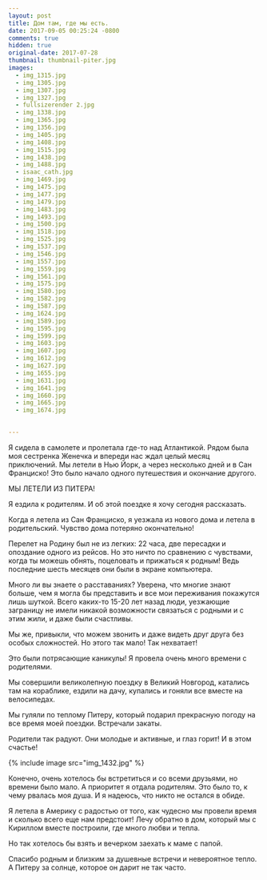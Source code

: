 ```yaml
---
layout: post
title: Дом там, где мы есть.
date: 2017-09-05 00:25:24 -0800
comments: true
hidden: true
original-date: 2017-07-28
thumbnail: thumbnail-piter.jpg
images:
  - img_1315.jpg
  - img_1305.jpg
  - img_1307.jpg
  - img_1327.jpg
  - fullsizerender 2.jpg
  - img_1338.jpg
  - img_1365.jpg
  - img_1356.jpg
  - img_1405.jpg
  - img_1408.jpg
  - img_1515.jpg
  - img_1438.jpg
  - img_1488.jpg
  - isaac_cath.jpg
  - img_1469.jpg
  - img_1475.jpg
  - img_1477.jpg
  - img_1479.jpg
  - img_1483.jpg
  - img_1493.jpg
  - img_1500.jpg
  - img_1518.jpg
  - img_1525.jpg
  - img_1537.jpg
  - img_1546.jpg
  - img_1557.jpg
  - img_1559.jpg
  - img_1561.jpg
  - img_1575.jpg
  - img_1580.jpg
  - img_1582.jpg
  - img_1587.jpg
  - img_1624.jpg
  - img_1589.jpg
  - img_1595.jpg
  - img_1599.jpg
  - img_1603.jpg
  - img_1607.jpg
  - img_1612.jpg
  - img_1627.jpg
  - img_1655.jpg
  - img_1631.jpg
  - img_1641.jpg
  - img_1660.jpg
  - img_1665.jpg
  - img_1674.jpg

   
---
```


Я сидела в самолете и пролетала где-то над Атлантикой. Рядом была моя сестренка Женечка и впереди нас ждал целый месяц приключений. Мы летели в Нью Йорк, а через несколько дней и в Сан Франциско! Это было начало одного путешествия и окончание другого.

МЫ ЛЕТЕЛИ ИЗ ПИТЕРА! 

<!--separate-->


Я ездила к родителям. И об этой поездке я хочу сегодня рассказать.

Когда я летела из Сан Франциско, я уезжала из нового дома и летела в родительский. Чувство дома потеряно окончательно! 

Перелет на Родину был не из легких: 22 часа, две пересадки и опоздание одного из рейсов. Но это ничто по сравнению с чувствами, когда ты можешь обнять, поцеловать и прижаться к родным! Ведь последние шесть месяцев они были в экране компьютера.

Много ли вы знаете о расставаниях? Уверена, что многие знают больше, чем я могла бы представить и все мои переживания покажутся лишь шуткой. 
Всего каких-то 15-20 лет назад люди, уезжающие заграницу не имели никакой возможности связаться с родными и с этим жили, и даже были счастливы. 

Мы же, привыкли, что можем звонить и даже видеть друг друга без особых сложностей. Но этого так мало! Так нехватает!

Это были потрясающие каникулы! Я провела очень много времени с родителями.

Мы совершили великолепную поездку в Великий Новгород, катались там на кораблике, ездили на дачу, купались и гоняли все вместе на велосипедах. 

Мы гуляли по теплому Питеру, который подарил прекрасную погоду на все время моей поездки. Встречали закаты.

Родители так радуют. Они молодые и активные, и глаз горит! И в этом счастье!

{% include image src="img_1432.jpg" %}


Конечно, очень хотелось бы встретиться и со всеми друзьями, но времени было мало. А приоритет я отдала родителям. Это было то, к чему рвалась моя душа. И я надеюсь, что никто не остался в обиде.

Я летела в Америку с радостью от того, как чудесно мы провели время и сколько всего еще нам предстоит! 
Лечу обратно в дом, который мы с Кириллом вместе построили, где много любви и тепла. 

Но так хотелось бы взять и вечерком заехать к маме с папой.

Спасибо родным и близким за душевные встречи и невероятное тепло. А Питеру за солнце, которое он дарит не так часто.


